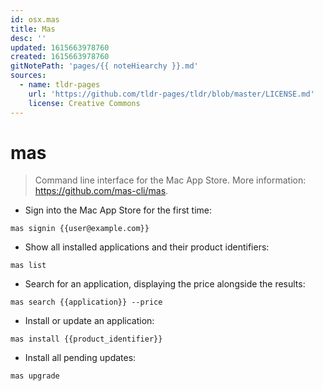 ```yaml
---
id: osx.mas
title: Mas
desc: ''
updated: 1615663978760
created: 1615663978760
gitNotePath: 'pages/{{ noteHiearchy }}.md'
sources:
  - name: tldr-pages
    url: 'https://github.com/tldr-pages/tldr/blob/master/LICENSE.md'
    license: Creative Commons
---
```

# mas

> Command line interface for the Mac App Store.
> More information: <https://github.com/mas-cli/mas>.

- Sign into the Mac App Store for the first time:

`mas signin {{user@example.com}}`

- Show all installed applications and their product identifiers:

`mas list`

- Search for an application, displaying the price alongside the results:

`mas search {{application}} --price`

- Install or update an application:

`mas install {{product_identifier}}`

- Install all pending updates:

`mas upgrade`

